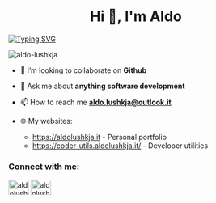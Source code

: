 <h1 align="center">Hi 👋, I'm Aldo</h1>

[![Typing SVG](https://readme-typing-svg.herokuapp.com?font=Fira+Code&duration=3000&pause=1000&center=true&vCenter=true&random=true&width=435&lines=Software+Engineer;Software+Developer;Backend+Developer;Frontend+Developer;FullStack+Developer;DevOps)](https://git.io/typing-svg)

<p align="left"> <img src="https://komarev.com/ghpvc/?username=aldo-lushkja&label=Profile%20views&color=0e75b6&style=flat" alt="aldo-lushkja" /> </p>

- 👯 I’m looking to collaborate on **Github**

- 💬 Ask me about **anything software development**

- 📫 How to reach me **aldo.lushkja@outlook.it**

- 🌐 My websites:
  - https://aldolushkja.it - Personal portfolio
  - https://coder-utils.aldolushkja.it/ - Developer utilities

<h3 align="left">Connect with me:</h3>
<p align="left">
<a href="https://twitter.com/aldolushkja" target="blank"><img align="center" src="https://raw.githubusercontent.com/rahuldkjain/github-profile-readme-generator/master/src/images/icons/Social/twitter.svg" alt="aldolushkja" height="30" width="40" /></a>
<a href="https://linkedin.com/in/aldo-lushkja" target="blank"><img align="center" src="https://raw.githubusercontent.com/rahuldkjain/github-profile-readme-generator/master/src/images/icons/Social/linked-in-alt.svg" alt="aldolushkja" height="30" width="40" /></a>
</p>
